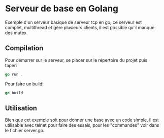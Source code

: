 # Serveur de base en Golang

Exemple d'un serveur basique de serveur tcp en go, ce serveur est complet, multithread et gère plusieurs clients, il est possible qu'il manque des mutex.

## Compilation

Pour démarrer sur le serveur, se placer sur le répertoire du projet puis taper:

```go
go run .
```

Pour faire un build:

```go
go build
```

## Utilisation

Bien que cet exemple soit pour donner une base avec un code simple, il est utilisable avec telnet pour faire des essais, pour les "commandes" voir dans le fichier server.go.

